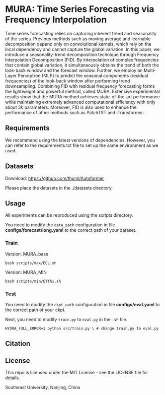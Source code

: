 # MURA: Time Series Forecasting via Frequency Interpolation

Time series forecasting relies on capturing inherent trend and seasonality of the series. Previous methods such as moving average and learnable decomposition depend only on convolutional kernels, which rely on the local dependency and cannot capture the global variation. In this paper, we introduce a seasonality-trend decomposition technique through Frequency Interpolation Decomposition (FID). By interpolation of complex frequencies that contain global variation, it simultaneously obtains the trend of both the look-back window and the forecast window. Further, we employ an Multi-Layer Perceptron (MLP) to predict the seasonal components (residual frequencies) of the look-back window after performing trend downsampling. Combining FID with residual frequency forecasting forms the lightweight and powerful method, called MURA. Extensive experimental results show that the MURA method achieves state-of-the-art performance while maintaining extremely advanced computational efficiency with only about $3k$ parameters. Moreover, FID is also used to enhance the performance of other methods such as PatchTST and iTransformer.

## Requirements
We recommend using the latest versions of dependencies. However, you can refer to the requirements.txt file to set up the same environment as we used.

## Datasets

Download: https://github.com/thuml/Autoformer

Please place the datasets in the ./datasets directory.


## Usage
All experiments can be reproduced using the scripts directory.

You need to modify the `data_path` configuration in file **configs/forecast/long.yaml** to the correct path of your dataset.

### Train

Version: MURA_base
```
bash scripts/max/ECL.sh
```
Version: MURA_MIN
```
bash scripts/min/ETTh1.sh
```

### Test

You need to modify the `ckpt_path` configuration in file **configs/eval.yaml** to the correct path of your ckpt.

Next, you need to modify `train.py` to `eval.py` in the `.sh` file.
```
HYDRA_FULL_ERROR=1 python src/train.py \ # change train.py to eval.py
```
## Citation

## License
This repo is licensed under the MIT License - see the LICENSE file for details.

Southeast University, Nanjing, China